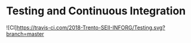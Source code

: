 # Testing and Continuous Integration

![CI]https://travis-ci.com/2018-Trento-SEII-INFORG/Testing.svg?branch=master
